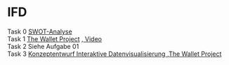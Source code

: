 # IFD
Task 0
<a href="https://yeram-in.github.io/IFD/task0.SWOT/#"> SWOT-Analyse</a>
<br>
Task 1
<a href="https://yeram-in.github.io/IFD/task1.TheWalletProject/The_Wallet_Project.pdf" target="_blank">The Wallet Project</a> ,<a href="https://yeram-in.github.io/IFD/task1.TheWalletProject/#"> Video</a>
<br>
Task 2 Siehe Aufgabe 01
<br>
Task 3 
<a href="https://yeram-in.github.io/IFD/task3.Interaktive_Datenvisualisierung/konzeptentwurf.pdf" target="_blank">Konzeptentwurf Interaktive Datenvisualisierung
</a>,<a href="https://yeram-in.github.io/IFD/task1.TheWalletProject/The_Wallet_Project.pdf" target="_blank">The Wallet Project</a>
